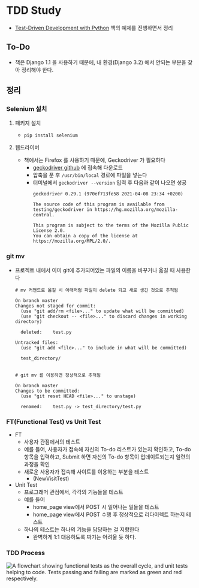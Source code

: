 # TDD Study

- [Test-Driven Development with Python](https://www.obeythetestinggoat.com/book/praise.harry.html) 책의 예제를 진행하면서 정리

## To-Do 
- 책은 Django 1.1 을 사용하기 때문에, 내 환경(Django 3.2) 에서 안되는 부분을 찾아 정리해야 한다.


## 정리

### Selenium 설치

1. 패키지 설치
    - `pip install selenium`
   
2. 웹드라이버
    - 책에서는 Firefox 를 사용하기 때문에, Geckodriver 가 필요하다
        - [geckodriver github](https://github.com/mozilla/geckodriver/tags) 에 접속해 다운로드
        - 압축을 푼 후 `/usr/bin/local` 경로에 파일을 넣는다
        - 터미널에서 `geckodriver --version` 입력 후 다음과 같이 나오면 성공
          ```text
          geckodriver 0.29.1 (970ef713fe58 2021-04-08 23:34 +0200)
          
          The source code of this program is available from
          testing/geckodriver in https://hg.mozilla.org/mozilla-central.
          
          This program is subject to the terms of the Mozilla Public License 2.0.
          You can obtain a copy of the license at https://mozilla.org/MPL/2.0/.
          ```

### git mv

- 프로젝트 내에서 이미 git에 추가되어있는 파일의 이름을 바꾸거나 옮길 때 사용한다

  ```shell
  # mv 커맨드로 옮길 시 아래처럼 파일이 delete 되고 새로 생긴 것으로 추적됨
  
  On branch master
  Changes not staged for commit:
    (use "git add/rm <file>..." to update what will be committed)
    (use "git checkout -- <file>..." to discard changes in working directory)
  
  	deleted:    test.py
  
  Untracked files:
    (use "git add <file>..." to include in what will be committed)
  
  	test_directory/
  
  
  # git mv 를 이용하면 정상적으로 추적됨
  
  On branch master
  Changes to be committed:
    (use "git reset HEAD <file>..." to unstage)
  
  	renamed:    test.py -> test_directory/test.py
  
  ```

### FT(Functional Test) vs Unit Test

- FT
  - 사용자 관점에서의 테스트
  - 예를 들어, 사용자가 접속해 자신의 To-do 리스트가 있는지 확인하고, To-do 항목을 입력하고, Submit 하면 자신의 To-do 항목이 업데이트되는지 일련의 과정을 확인
  - 새로운 사용자가 접속해 사이트를 이용하는 부분을 테스트
    - (NewVisitTest)
- Unit Test
  - 프로그래머 관점에서, 각각의 기능들을 테스트
  - 예를 들어
    -  home_page view에서 POST 시 일어나는 일들을 테스트
    - home_page view에서 POST 수행 후 정상적으로 리다이렉트 하는지 테스트
  - 하나의 테스트는 하나의 기능을 담당하는 걸 지향한다
    - 완벽하게 1:1 대응하도록 짜기는 어려울 듯 하다.

### TDD Process

![A flowchart showing functional tests as the overall cycle, and unit tests helping to code. Tests passing and failing are marked as green and red respectively.](https://user-images.githubusercontent.com/37058561/126109390-41775654-0230-4b5e-bc4c-32d50018ccdb.png)

